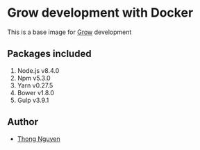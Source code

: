 # Grow development with Docker
This is a base image for [Grow](http://grow.io) development

## Packages included
1. Node.js v8.4.0
2. Npm v5.3.0
3. Yarn v0.27.5
4. Bower v1.8.0
5. Gulp v3.9.1

## Author
* [Thong Nguyen](https://github.com/thongnguyenhuu)